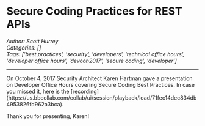 # Secure Coding Practices for REST APIs
*Author: Scott Hurrey*  
*Categories: []*  
*Tags: ['best practices', 'security', 'developers', 'technical office hours', 'developer office hours', 'devcon2017', 'secure coding', 'developer']*  
<hr />
On October 4, 2017 Security Architect Karen
Hartman gave a presentation
on Developer Office Hours covering Secure Coding Best Practices. In case you
missed it, here is the [recording](https://us.bbcollab.com/collab/ui/session/playback/load/71fec14dec834db4953826fd962a3bca).

Thank you for presenting, Karen!

